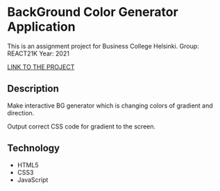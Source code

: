 # BackGround Color Generator Application

This is an assignment project for Business College Helsinki.
Group: REACT21K
Year: 2021

[LINK TO THE PROJECT](https://sagar-aryal.github.io/REACT21K_JavaScript/Margit/Lecture4/BG%20generator/)

## Description

Make interactive BG generator which is changing colors of gradient and direction.

Output correct CSS code for gradient to the screen.

## Technology

- HTML5
- CSS3
- JavaScript

